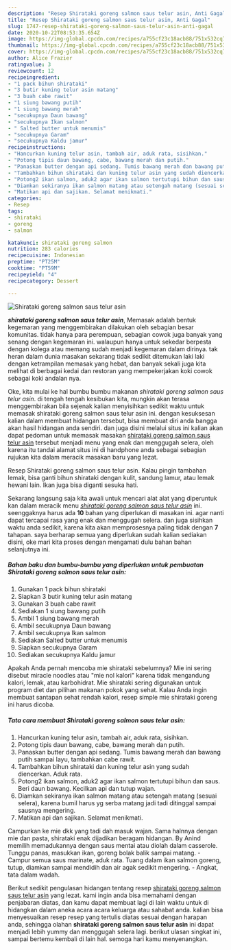 ```yaml
---
description: "Resep Shirataki goreng salmon saus telur asin, Anti Gagal"
title: "Resep Shirataki goreng salmon saus telur asin, Anti Gagal"
slug: 1747-resep-shirataki-goreng-salmon-saus-telur-asin-anti-gagal
date: 2020-10-22T08:53:35.654Z
image: https://img-global.cpcdn.com/recipes/a755cf23c18acb88/751x532cq70/shirataki-goreng-salmon-saus-telur-asin-foto-resep-utama.jpg
thumbnail: https://img-global.cpcdn.com/recipes/a755cf23c18acb88/751x532cq70/shirataki-goreng-salmon-saus-telur-asin-foto-resep-utama.jpg
cover: https://img-global.cpcdn.com/recipes/a755cf23c18acb88/751x532cq70/shirataki-goreng-salmon-saus-telur-asin-foto-resep-utama.jpg
author: Alice Frazier
ratingvalue: 3
reviewcount: 12
recipeingredient:
- "1 pack bihun shirataki"
- "3 butir kuning telur asin matang"
- "3 buah cabe rawit"
- "1 siung bawang putih"
- "1 siung bawang merah"
- "secukupnya Daun bawang"
- "secukupnya Ikan salmon"
- " Salted butter untuk menumis"
- "secukupnya Garam"
- "secukupnya Kaldu jamur"
recipeinstructions:
- "Hancurkan kuning telur asin, tambah air, aduk rata, sisihkan."
- "Potong tipis daun bawang, cabe, bawang merah dan putih."
- "Panaskan butter dengan api sedang. Tumis bawang merah dan bawang putih sampai layu, tambahkan cabe rawit."
- "Tambahkan bihun shirataki dan kuning telur asin yang sudah diencerkan. Aduk rata."
- "Potong2 ikan salmon, aduk2 agar ikan salmon tertutupi bihun dan saus. Beri daun bawang. Kecilkan api dan tutup wajan."
- "Diamkan sekiranya ikan salmon matang atau setengah matang (sesuai selera), karena bumil harus yg serba matang jadi tadi ditinggal sampai sausnya mengering."
- "Matikan api dan sajikan. Selamat menikmati."
categories:
- Resep
tags:
- shirataki
- goreng
- salmon

katakunci: shirataki goreng salmon 
nutrition: 283 calories
recipecuisine: Indonesian
preptime: "PT25M"
cooktime: "PT59M"
recipeyield: "4"
recipecategory: Dessert

---
```



![Shirataki goreng salmon saus telur asin](https://img-global.cpcdn.com/recipes/a755cf23c18acb88/751x532cq70/shirataki-goreng-salmon-saus-telur-asin-foto-resep-utama.jpg)

<b><i>shirataki goreng salmon saus telur asin</i></b>, Memasak adalah bentuk kegemaran yang menggembirakan dilakukan oleh sebagian besar komunitas. tidak hanya para perempuan, sebagian cowok juga banyak yang senang dengan kegemaran ini. walaupun hanya untuk sekedar berpesta dengan kolega atau memang sudah menjadi kegemaran dalam dirinya. tak heran dalam dunia masakan sekarang tidak sedikit ditemukan laki laki dengan ketrampilan memasak yang hebat, dan banyak sekali juga kita melihat di berbagai kedai dan restoran yang mempekerjakan koki cowok sebagai koki andalan nya.

Oke, kita mulai ke hal bumbu bumbu makanan <i>shirataki goreng salmon saus telur asin</i>. di tengah tengah kesibukan kita, mungkin akan terasa menggembirakan bila sejenak kalian menyisihkan sedikit waktu untuk memasak shirataki goreng salmon saus telur asin ini. dengan kesuksesan kalian dalam membuat hidangan tersebut, bisa membuat diri anda bangga akan hasil hidangan anda sendiri. dan juga disini melalui situs ini kalian akan dapat pedoman untuk memasak masakan <u>shirataki goreng salmon saus telur asin</u> tersebut menjadi menu yang enak dan menggugah selera, oleh karena itu tandai alamat situs ini di handphone anda sebagai sebagian rujukan kita dalam meracik masakan baru yang lezat.

Resep Shirataki goreng salmon saus telur asin. Kalau pingin tambahan lemak, bisa ganti bihun shirataki dengan kulit, sandung lamur, atau lemak hewani lain. Ikan juga bisa diganti sesuka hati.


Sekarang langsung saja kita awali untuk mencari alat alat yang diperuntuk kan dalam meracik menu <u><i>shirataki goreng salmon saus telur asin</i></u> ini. seenggaknya harus ada <b>10</b> bahan yang diperlukan di masakan ini. agar nanti dapat tercapai rasa yang enak dan menggugah selera. dan juga sisihkan waktu anda sedikit, karena kita akan memprosesnya paling tidak dengan <b>7</b> tahapan. saya berharap semua yang diperlukan sudah kalian sediakan disini, oke mari kita proses dengan mengamati dulu bahan bahan selanjutnya ini.

<!--inarticleads1-->

##### Bahan baku dan bumbu-bumbu yang diperlukan untuk pembuatan Shirataki goreng salmon saus telur asin:

1. Gunakan 1 pack bihun shirataki
1. Siapkan 3 butir kuning telur asin matang
1. Gunakan 3 buah cabe rawit
1. Sediakan 1 siung bawang putih
1. Ambil 1 siung bawang merah
1. Ambil secukupnya Daun bawang
1. Ambil secukupnya Ikan salmon
1. Sediakan  Salted butter untuk menumis
1. Siapkan secukupnya Garam
1. Sediakan secukupnya Kaldu jamur


Apakah Anda pernah mencoba mie shirataki sebelumnya? Mie ini sering disebut miracle noodles atau &#34;mie nol kalori&#34; karena tidak mengandung kalori, lemak, atau karbohidrat. Mie shirataki sering digunakan untuk program diet dan pilihan makanan pokok yang sehat. Kalau Anda ingin membuat santapan sehat rendah kalori, resep simple mie shirataki goreng ini harus dicoba. 

<!--inarticleads2-->

##### Tata cara membuat Shirataki goreng salmon saus telur asin:

1. Hancurkan kuning telur asin, tambah air, aduk rata, sisihkan.
1. Potong tipis daun bawang, cabe, bawang merah dan putih.
1. Panaskan butter dengan api sedang. Tumis bawang merah dan bawang putih sampai layu, tambahkan cabe rawit.
1. Tambahkan bihun shirataki dan kuning telur asin yang sudah diencerkan. Aduk rata.
1. Potong2 ikan salmon, aduk2 agar ikan salmon tertutupi bihun dan saus. Beri daun bawang. Kecilkan api dan tutup wajan.
1. Diamkan sekiranya ikan salmon matang atau setengah matang (sesuai selera), karena bumil harus yg serba matang jadi tadi ditinggal sampai sausnya mengering.
1. Matikan api dan sajikan. Selamat menikmati.


Campurkan ke mie dkk yang tadi dah masuk wajan. Sama halnnya dengan mie dan pasta, shirataki enak dijadikan beragam hidangan. By Anind memilih memadukannya dengan saus mentai atau diolah dalam casserole. Tunggu panas, masukkan ikan, goreng bolak balik sampai matang. - Campur semua saus marinate, aduk rata. Tuang dalam ikan salmon goreng, tutup, diamkan sampai mendidih dan air agak sedikit mengering. - Angkat, tata dalam wadah. 

Berikut sedikit pengulasan hidangan tentang resep <u>shirataki goreng salmon saus telur asin</u> yang lezat. kami ingin anda bisa memahami dengan penjabaran diatas, dan kamu dapat membuat lagi di lain waktu untuk di hidangkan dalam aneka acara acara keluarga atau sahabat anda. kalian bisa menyesuaikan resep resep yang tertulis diatas sesuai dengan harapan anda, sehingga olahan <b>shirataki goreng salmon saus telur asin</b> ini dapat menjadi lebih yummy dan menggugah selera lagi. berikut ulasan singkat ini, sampai bertemu kembali di lain hal. semoga hari kamu menyenangkan.
